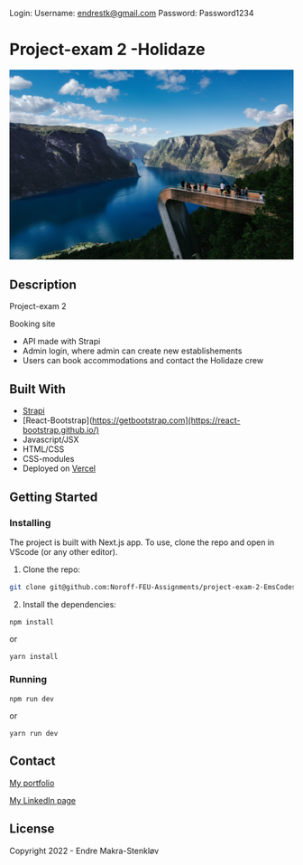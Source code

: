 Login:
Username: endrestk@gmail.com
Password: Password1234

# Project-exam 2 -Holidaze

![Home page](public/images/main-images/home-main-img.jpg)

## Description

Project-exam 2

Booking site

- API made with Strapi
- Admin login, where admin can create new establishements
- Users can book accommodations and contact the Holidaze crew

## Built With

- [Strapi](https://strapi.io/)
- [React-Bootstrap](https://getbootstrap.com](https://react-bootstrap.github.io/)
- Javascript/JSX
- HTML/CSS
- CSS-modules
- Deployed on [Vercel](https://vercel.com/)

## Getting Started

### Installing

The project is built with Next.js app. To use, clone the repo and open in VScode (or any other editor). 

1. Clone the repo:

```bash
git clone git@github.com:Noroff-FEU-Assignments/project-exam-2-EmsCodes
```
2. Install the dependencies:
```
npm install
```
or 
```
yarn install
```
### Running

```
npm run dev
```
or 

```
yarn run dev
```

## Contact

[My portfolio](https://makra-stenkloev.no/)

[My LinkedIn page](https://www.linkedin.com/in/endre-makra-stenkl%C3%B8v/)

## License

Copyright 2022 - Endre Makra-Stenkløv
